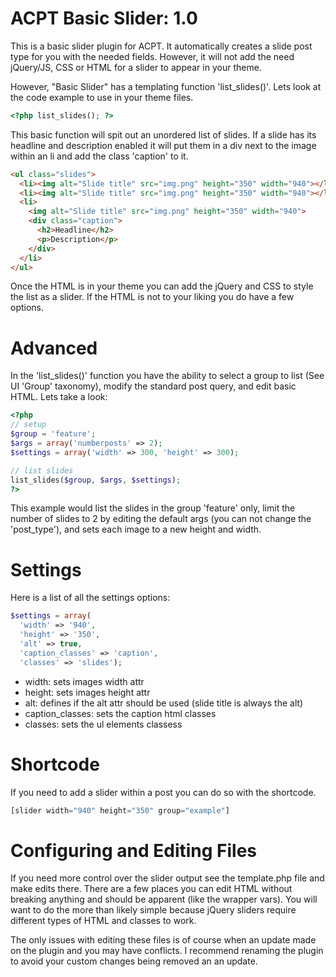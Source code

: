 ACPT Basic Slider: 1.0
===

This is a basic slider plugin for ACPT. It automatically creates a slide post type for you with the needed fields. However, it will not add the need jQuery/JS, CSS or HTML for a slider to appear in your theme.

However, "Basic Slider" has a templating function 'list_slides()'. Lets look at the code example to use in your theme files.

```php
<?php list_slides(); ?>
```

This basic function will spit out an unordered list of slides. If a slide has its headline and description enabled it will put them in a div next to the image within an li and add the class 'caption' to it.

```html
<ul class="slides">
  <li><img alt="Slide title" src="img.png" height="350" width="940"></li>
  <li><img alt="Slide title" src="img.png" height="350" width="940"></li>
  <li>
    <img alt="Slide title" src="img.png" height="350" width="940">
    <div class="caption">
      <h2>Headline</h2>
      <p>Description</p>
    </div>
  </li>
</ul>
```

Once the HTML is in your theme you can add the jQuery and CSS to style the list as a slider. If the HTML is not to your liking you do have a few options.

Advanced
==

In the 'list_slides()' function you have the ability to select a group to list (See UI 'Group' taxonomy), modify the standard post query, and edit basic HTML. Lets take a look:

```php
<?php
// setup
$group = 'feature';
$args = array('numberposts' => 2);
$settings = array('width' => 300, 'height' => 300);

// list slides
list_slides($group, $args, $settings);
?>
```

This example would list the slides in the group 'feature' only, limit the number of slides to 2 by editing the default args (you can not change the 'post_type'), and sets each image to a new height and width.

Settings
==

Here is a list of all the settings options:

```php
$settings = array(
  'width' => '940',
  'height' => '350',
  'alt' => true,
  'caption_classes' => 'caption',
  'classes' => 'slides');
```

- width: sets images width attr
- height: sets images height attr
- alt: defines if the alt attr should be used (slide title is always the alt)
- caption_classes: sets the caption html classes
- classes: sets the ul elements classess

Shortcode
==

If you need to add a slider within a post you can do so with the shortcode.

```php
[slider width="940" height="350" group="example"]
```

Configuring and Editing Files
==

If you need more control over the slider output see the template.php file and make edits there. There are a few places you can edit HTML without breaking anything and should be apparent (like the wrapper vars). You will want to do the more than likely simple because jQuery sliders require different types of HTML and classes to work.

The only issues with editing these files is of course when an update made on the plugin and you may have conflicts. I recommend renaming the plugin to avoid your custom changes being removed an an update.